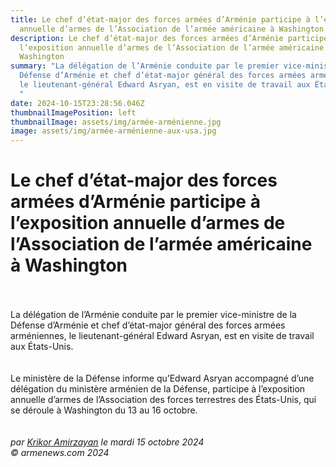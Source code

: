 ```yaml
---
title: Le chef d’état-major des forces armées d’Arménie participe à l’exposition
  annuelle d’armes de l’Association de l’armée américaine à Washington
description: Le chef d’état-major des forces armées d’Arménie participe à
  l’exposition annuelle d’armes de l’Association de l’armée américaine à
  Washington
summary: "La délégation de l’Arménie conduite par le premier vice-ministre de la
  Défense d’Arménie et chef d’état-major général des forces armées arméniennes,
  le lieutenant-général Edward Asryan, est en visite de travail aux États-Unis.
  "
date: 2024-10-15T23:28:56.046Z
thumbnailImagePosition: left
thumbnailImage: assets/img/armée-arménienne.jpg
image: assets/img/armée-arménienne-aux-usa.jpg
---
```

# Le chef d’état-major des forces armées d’Arménie participe à l’exposition annuelle d’armes de l’Association de l’armée américaine à Washington

\
\
La délégation de l’Arménie conduite par le premier vice-ministre de la Défense d’Arménie et chef d’état-major général des forces armées arméniennes, le lieutenant-général Edward Asryan, est en visite de travail aux États-Unis.\
\
\
Le ministère de la Défense informe qu’Edward Asryan accompagné d’une délégation du ministère arménien de la Défense, participe à l’exposition annuelle d’armes de l’Association des forces terrestres des États-Unis, qui se déroule à Washington du 13 au 16 octobre.\
\
\
*par [Krikor Amirzayan](https://www.armenews.com/spip.php?page=auteur&id_auteur=33)* *le mardi 15 octobre 2024*\
*© armenews.com 2024*